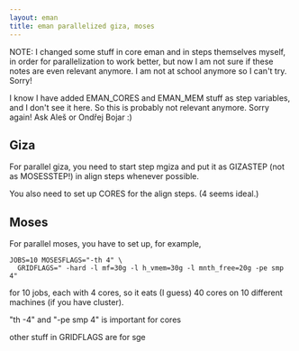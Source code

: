 ```yaml
---
layout: eman
title: eman parallelized giza, moses
---
```


NOTE: I changed some stuff in core eman and in steps themselves myself, in order for parallelization to work better, but now I am not sure if these notes are even relevant anymore. I am not at school anymore so I can't try. Sorry!

I know I have added EMAN\_CORES and EMAN\_MEM stuff as step variables, and I don't see it here. So this is probably not relevant anymore. Sorry again! Ask Aleš or Ondřej Bojar :)

Giza
---
For parallel giza, you need to start step mgiza and put it as GIZASTEP (not as MOSESSTEP!) in align steps whenever possible.

You also need to set up CORES for the align steps. (4 seems ideal.)

Moses
---
For parallel moses, you have to set up, for example,


    JOBS=10 MOSESFLAGS="-th 4" \ 
      GRIDFLAGS=" -hard -l mf=30g -l h_vmem=30g -l mnth_free=20g -pe smp 4"


for 10 jobs, each with 4 cores, so it eats (I guess) 40 cores on 10 different machines (if you have cluster).

"th -4" and "-pe smp 4" is important for cores

other stuff in GRIDFLAGS are for sge

